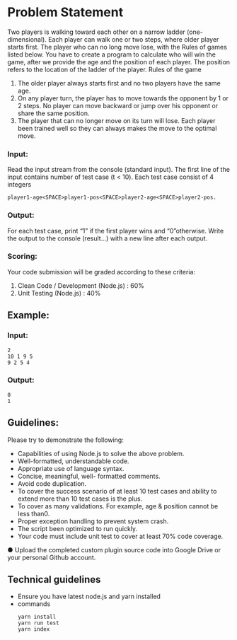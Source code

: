 # Problem Statement

Two players is walking toward each other on a narrow ladder (one-dimensional). Each player can walk one or two
steps, where older player starts first. The player who can no long move lose, with the Rules of games listed below.
You have to create a program to calculate who will win the game, after we provide the age and the position of each
player. The position refers to the location of the ladder of the player.
Rules of the game
1. The older player always starts first and no two players have the same age.
2. On any player turn, the player has to move towards the opponent by 1 or 2 steps. No player can move
backward or jump over his opponent or share the same position.
3. The player that can no longer move on its turn will lose.
Each player been trained well so they can always makes the move to the optimal move.

### Input:
Read the input stream from the console (standard input).
The first line of the input contains number of test case (t < 10). Each test case consist of 4 integers
```
player1-age<SPACE>player1-pos<SPACE>player2-age<SPACE>player2-pos.
```
### Output:
For each test case, print “1” if the first player wins and “0”otherwise. Write the output to the console (result...) with a
new line after each output.

### Scoring:
Your code submission will be graded according to these criteria:
1. Clean Code / Development (Node.js) : 60%
2. Unit Testing (Node.js) : 40%

## Example:
### Input:
```
2
10 1 9 5
9 2 5 4
```
### Output:
```
0
1
```

## Guidelines:
Please try to demonstrate the following:
* Capabilities of using Node.js to solve the above problem.
* Well-formatted, understandable code.
* Appropriate use of language syntax.
* Concise, meaningful, well- formatted comments.
* Avoid code duplication.
* To cover the success scenario of at least 10 test cases and ability to extend more
than 10 test cases is the plus.
* To cover as many validations. For example, age & position cannot be less than0.
* Proper exception handling to prevent system crash.
* The script been optimized to run quickly.
* Your code must include unit test to cover at least 70% code coverage.

● Upload the completed custom plugin source code into Google Drive or your personal
Github account.

## Technical guidelines
* Ensure you have latest node.js and yarn installed
* commands
    ```
    yarn install
    yarn run test
    yarn index
    ```